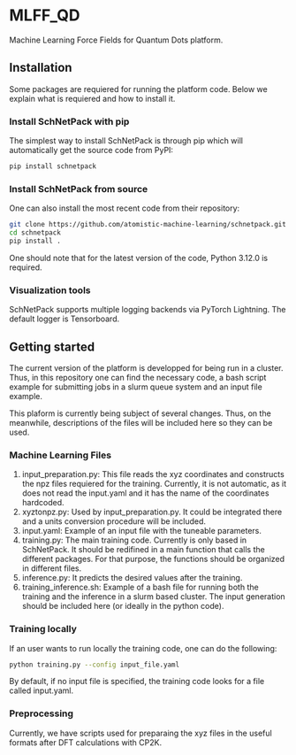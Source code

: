 # MLFF_QD
Machine Learning Force Fields for Quantum Dots platform.

## Installation
Some packages are requiered for running the platform code. Below we explain what is requiered and how to install it.

### Install SchNetPack with pip
The simplest way to install SchNetPack is through pip which will automatically get the source code from PyPI:

```bash
pip install schnetpack
```

### Install SchNetPack from source
One can also install the most recent code from their repository:

```bash
git clone https://github.com/atomistic-machine-learning/schnetpack.git
cd schnetpack
pip install .
```

One should note that for the latest version of the code, Python 3.12.0 is required.

### Visualization tools
SchNetPack supports multiple logging backends via PyTorch Lightning. The default logger is Tensorboard.

## Getting started
The current version of the platform is developped for being run in a cluster. Thus, in this repository one can find the necessary code, a bash script example for submitting jobs in a slurm queue system and an input file example.

This plaform is currently being subject of several changes. Thus, on the meanwhile, descriptions of the files will be included here so they can be used.

### Machine Learning Files
1. input_preparation.py: This file reads the xyz coordinates and constructs the npz files requiered for the training. Currently, it is not automatic, as it does not read the input.yaml and it has the name of the coordinates hardcoded.
2. xyztonpz.py: Used by input_preparation.py. It could be integrated there and a units conversion procedure will be included.
3. input.yaml: Example of an input file with the tuneable parameters.
4. training.py: The main training code. Currently is only based in SchNetPack. It should be redifined in a main function that calls the different packages. For that purpose, the functions should be organized in different files.
5. inference.py: It predicts the desired values after the training.
6. training_inference.sh: Example of a bash file for running both the training and the inference in a slurm based cluster. The input generation should be included here (or ideally in the python code).

### Training locally
If an user wants to run locally the training code, one can do the following:
```bash
python training.py --config input_file.yaml
```
By default, if no input file is specified, the training code looks for a file called input.yaml.

### Preprocessing
Currently, we have scripts used for preparaing the xyz files in the useful formats after DFT calculations with CP2K.
